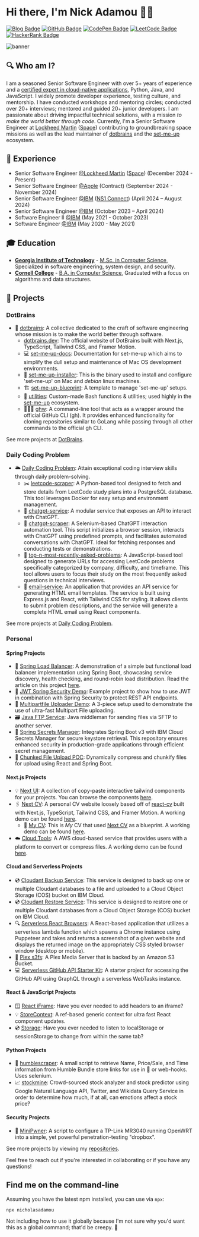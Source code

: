 # Hi there, I'm Nick Adamou 👋🏼

[![Blog Badge](https://img.shields.io/badge/-nicholasadamou.com/notes-000000?style=flat-square&logo=next.js&logoColor=white&link=https:/nicholasadamou.com/notes)](https://nicholasadamou.com/notes)
[![GitHub Badge](https://img.shields.io/badge/-nicholasadamou-black?style=flat-square&logo=github&logoColor=white&link=https://github.com/nicholasadamou)](https://github.com/nicholasadamou)
[![CodePen Badge](https://img.shields.io/badge/-nicholasadamou-000000?style=flat-square&logo=codepen&logoColor=white&link=https://codepen.io/nicholasadamou)](https://codepen.io/nicholasadamou)
[![LeetCode Badge](https://img.shields.io/badge/-nicholasadamou-FFA116?style=flat-square&logo=leetcode&logoColor=white&link=https://leetcode.com/nicholasadamou)](https://leetcode.com/nicholasadamou)
[![HackerRank Badge](https://img.shields.io/badge/-nicholasadamou-2EC866?style=flat-square&logo=hackerrank&logoColor=white&link=https://www.hackerrank.com/nicholas_adamou)](https://www.hackerrank.com/nicholas_adamou)

![banner](https://github.com/user-attachments/assets/eb109e92-eb37-46fa-8be5-c9eb8277f2fd)

## 🔍 Who am I?

I am a seasoned Senior Software Engineer with over 5+ years of experience and a [certified expert in cloud-native applications](https://www.credly.com/badges/e9d18622-5b2d-48db-ae99-b1cdb44c7f05), Python, Java, and JavaScript. I widely promote developer experience, testing culture, and mentorship. I have conducted workshops and mentoring circles; conducted over 20+ interviews; mentored and guided 20+ junior developers. I am passionate about driving impactful technical solutions, with a mission _to make the world better through code_. Currently, I'm a Senior Software Engineer at [Lockheed Martin](https://github.com/lmco) ([Space](https://www.lockheedmartin.com/en-us/capabilities/space.html)) contributing to groundbreaking space missions as well as the lead maintainer of [dotbrains](https://dotbrains.dev) and the [set-me-up](https://github.com/dotbrains/set-me-up-docs) ecosystem.

## 💼 Experience
- Senior Software Engineer [@Lockheed Martin](https://github.com/lmco) ([Space](https://www.lockheedmartin.com/en-us/capabilities/space.html)) (December 2024 - Present)
- Senior Software Engineer [@Apple](https://github.com/apple) (Contract) (September 2024 - November 2024)
- Senior Software Engineer [@IBM](https://github.com/ibm) ([NS1 Connect](https://www.ibm.com/products/ns1-connect)) (April 2024 – August 2024)
- Senior Software Engineer [@IBM](https://github.com/ibm) (October 2023 – April 2024)
- Software Engineer II [@IBM](https://github.com/ibm) (May 2021 - October 2023)
- Software Engineer [@IBM](https://github.com/ibm) (May 2020 - May 2021)

## 🎓 Education
- [**Georgia Institute of Technology**](https://gatech.edu/) - [M.Sc. in Computer Science](https://www.parchment.com/u/award/6a9ef8b5cd81ba6e9befa8fd094e5a8e), Specialized in software engineering, system design, and security.
- [**Cornell College**](https://cornellcollege.edu/) - [B.A. in Computer Science](https://drive.google.com/file/d/1ayD1gYOiD6pEq_mVtC64IUQYU1EB5yK2/view?usp=drive_link), Graduated with a focus on algorithms and data structures.

## 💾 Projects

### DotBrains

- 🧠 [dotbrains](https://dotbrains.dev): A collective dedicated to the craft of software engineering whose mission is to make the world better through software.
  - [dotbrains.dev](https://github.com/nicholasadamou/dotbrains.dev): The official website of DotBrains built with Next.js, TypeScript, Tailwind CSS, and Framer Motion. 
  - 💻 [set-me-up-docs](https://github.com/dotbrains/set-me-up-docs): Documentation for set-me-up which aims to simplify the dull setup and maintenance of Mac OS development environments.
  - 💽 [set-me-up-installer](https://github.com/dotbrains/set-me-up-installer): This is the binary used to install and configure 'set-me-up' on Mac and *debian* linux machines.
  - 🏗️ [set-me-up-blueprint](https://github.com/dotbrains/set-me-up-blueprint): A template to manage 'set-me-up' setups.
  - 🧰 [utilities](https://github.com/dotbrains/utilities): Custom-made Bash functions & utilities; used highly in the [set-me-up](https://github.com/dotbrains/set-me-up-docs) ecosystem.
  - 👨🏼‍💻 [ghw](https://github.com/dotbrains/ghw): A command-line tool that acts as a wrapper around the official GitHub CLI (gh). It provides enhanced functionality for cloning repositories similar to GoLang while passing through all other commands to the official gh CLI.
 
See more projects at [DotBrains](https://github.com/dotbrains).

### Daily Coding Problem

- 🌥️ [Daily Coding Problem](https://github.com/daily-coding-problem): Attain exceptional coding interview skills through daily problem-solving.
  - ✂️ [leetcode-scraper](https://github.com/daily-coding-problem/leetcode-scraper): A Python-based tool designed to fetch and store details from LeetCode study plans into a PostgreSQL database. This tool leverages Docker for easy setup and environment management.
  - 🤖 [chatgpt-service](https://github.com/daily-coding-problem/chatgpt-service): A modular service that exposes an API to interact with ChatGPT.
  - 🧪 [chatgpt-scraper](https://github.com/daily-coding-problem/chatgpt-scraper): A Selenium-based ChatGPT interaction automation tool. This script initializes a browser session, interacts with ChatGPT using predefined prompts, and facilitates automated conversations with ChatGPT. Ideal for fetching responses and conducting tests or demonstrations.
  - 💾 [top-n-most-recently-asked-problems](https://github.com/daily-coding-problem/top-n-most-recently-asked-problems): A JavaScript-based tool designed to generate URLs for accessing LeetCode problems specifically categorized by company, difficulty, and timeframe. This tool allows users to focus their study on the most frequently asked questions in technical interviews.
  - 📧 [email-service](https://github.com/daily-coding-problem/email-service): An application that provides an API service for generating HTML email templates. The service is built using Express.js and React, with Tailwind CSS for styling. It allows clients to submit problem descriptions, and the service will generate a complete HTML email using React components.

See more projects at [Daily Coding Problem](https://github.com/daily-coding-problem).

### Personal

#### Spring Projects

- 🌉 [Spring Load Balancer](https://github.com/nicholasadamou/spring-boot-load-balancer-demo): A demonstration of a simple but functional load balancer implementation using Spring Boot, showcasing service discovery, health checking, and round-robin load distribution. Read the article on this project [here](https://www.nicholasadamou.com/notes/building-a-simple-load-balancer-with-spring-boot).
- 🔑 [JWT Spring Security Demo](https://github.com/nicholasadamou/jwt-spring-security-demo): Example project to show how to use JWT in combination with Spring Security to protect REST API endpoints.
- 📁 [Multipartfile Uploader Demo](https://github.com/nicholasadamou/multipartfile-uploader-demo): A 3-piece setup used to demonstrate the use of ultra-fast Multipart File uploading.
- 🗃️ [Java FTP Service](https://github.com/nicholasadamou/java-ftp-service): Java middleman for sending files via SFTP to another server.
- 🔑 [Spring Secrets Manager](https://github.com/nicholasadamou/spring-secrets-manager): Integrates Spring Boot v3 with IBM Cloud Secrets Manager for secure keystore retrieval. This repository ensures enhanced security in production-grade applications through efficient secret management.
- 📁 [Chunked File Upload POC](https://github.com/nicholasadamou/Chunked-File-Upload-POC): Dynamically compress and chunkify files for upload using React and Spring Boot.

#### Next.js Projects

- 💡 [Next UI](https://github.com/nicholasadamou/next-ui): A collection of copy-paste interactive tailwind components for your projects.  You can browse the components [here](https://next-ui-orcin-chi.vercel.app).
- 🖇️ [Next CV](https://github.com/nicholasadamou/next-cv): A personal CV website loosely based off of [react-cv](https://github.com/sbayd/react-cv) built with Next.js, TypeScript, Tailwind CSS, and Framer Motion. A working demo can be found [here](https://next-cv-nine.vercel.app).
  - 📎 [My CV](https://github.com/nicholasadamou/my-cv): This is _My_ CV that used [Next CV](https://github.com/nicholasadamou/next-cv) as a blueprint. A working demo can be found [here](https://nicholas-adamou-cv.vercel.app).
- ☁️ [Cloud Tools](https://github.com/nicholasadamou/cloud-tools): A AWS cloud-based service that provides users with a platform to convert or compress files. A working demo can be found [here](https://cloud-tools.vercel.app).

#### Cloud and Serverless Projects

- 💿 [Cloudant Backup Service](https://github.com/nicholasadamou/cloudant-backup-service): This service is designed to back up one or multiple Cloudant databases to a file and uploaded to a Cloud Object Storage (COS) bucket on IBM Cloud.
- 💿 [Cloudant Restore Service](https://github.com/nicholasadamou/cloudant-restore-service): This service is designed to restore one or multiple Cloudant databases from a Cloud Object Storage (COS) bucket on IBM Cloud.
- 🔍 [Serverless React Browsers](https://github.com/nicholasadamou/serverless-react-browsers): A React-based application that utilizes a serverless lambda function which spawns a Chrome instance using Puppeteer and takes and returns a screenshot of a given website and displays the returned image on the appropriately CSS styled browser window (desktop or mobile).
- 🍿 [Plex s3fs](https://github.com/nicholasadamou/plex-s3fs): A Plex Media Server that is backed by an Amazon S3 Bucket.
- 💻 [Serverless GitHub API Starter Kit](https://github.com/nicholasadamou/serverless-github-api-starter-kit): A starter project for accessing the GitHub API using GraphQL through a serverless WebTasks instance.

#### React & JavaScript Projects

- 🪟 [React iFrame](https://github.com/nicholasadamou/react-iframe): Have you ever needed to add headers to an iframe?
- 💡 [StoreContext](https://github.com/nicholasadamou/StoreContext): A ref-based generic context for ultra fast React component updates.
- 💿 [Storage](https://github.com/nicholasadamou/storage): Have you ever needed to listen to localStorage or sessionStorage to change from within the same tab?

#### Python Projects

- 🧪 [humblescraper](https://github.com/nicholasadamou/humblescraper): A small script to retrieve Name, Price/Sale, and Time information from Humble Bundle store links for use in 🤖 or web-hooks. Uses selenium.
- 📈 [stockmine](https://github.com/nicholasadamou/stockmine): Crowd-sourced stock analyzer and stock predictor using Google Natural Language API, Twitter, and Wikidata Query Service in order to determine how much, if at all, can emotions affect a stock price?

#### Security Projects

- 🔑 [MiniPwner](https://github.com/nicholasadamou/minipwner): A script to configure a TP-Link MR3040 running OpenWRT into a simple, yet powerful penetration-testing "dropbox".

See more projects by viewing my [repositories](https://github.com/nicholasadamou?tab=repositories).

Feel free to reach out if you're interested in collaborating or if you have any questions!

## Find me on the command-line

Assuming you have the latest npm installed, you can use via `npx`:

```
npx nicholasadamou
```

Not including how to use it globally because I'm not sure why you'd want this as a global command; that'd be creepy. 🤨
